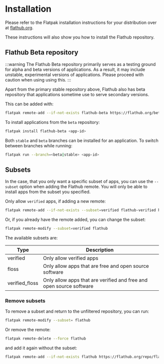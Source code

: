 # Installation

Please refer to the Flatpak installation instructions for your
distribution over at [flathub.org](https://flathub.org/setup/).

These instructions will also show you how to install the Flathub
repository.

## Flathub Beta repository

:::warning
The Flathub Beta repository primarily serves as a testing ground for
alpha and beta versions of applications. As a result, it may include
unstable, experimental versions of applications. Please proceed with
caution when using using this.
:::

Apart from the primary stable repository above, Flathub also has beta
repository that applications sometime use to serve secondary versions.

This can be added with:

```bash
flatpak remote-add --if-not-exists flathub-beta https://flathub.org/beta-repo/flathub-beta.flatpakrepo
```

To install applications from the `beta` repository:

```bash
flatpak install flathub-beta <app-id>
```

Both `stable` and `beta` branches can be installed for an application.
To switch between branches while running:

```bash
flatpak run --branch=<beta|stable> <app-id>
```

## Subsets

In the case, that you only want a specific subset of apps, you can use
the `--subset` option when adding the Flathub remote. You will only be
able to install apps from the subset you specified.

Only allow `verified` apps, if adding a new remote:

```bash
flatpak remote-add --if-not-exists --subset=verified flathub-verified https://flathub.org/repo/flathub.flatpakrepo
```

Or, if you already have the remote added, you can change the subset:

```bash
flatpak remote-modify --subset=verified flathub
```

The available subsets are:

| Type           | Description                                                         |
| -------------- | ------------------------------------------------------------------- |
| verified       | Only allow verified apps                                            |
| floss          | Only allow apps that are free and open source software              |
| verified_floss | Only allow apps that are verified and free and open source software |

### Remove subsets

To remove a subset and return to the unfiltered repository, you can run:

```bash
flatpak remote-modify --subset= flathub
```

Or remove the remote:

```bash
flatpak remote-delete --force flathub
```

and add it again without the subset:

```bash
flatpak remote-add --if-not-exists flathub https://flathub.org/repo/flathub.flatpakrepo
```
